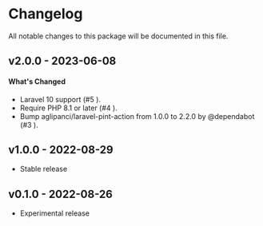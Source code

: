 # Changelog

All notable changes to this package will be documented in this file.

## v2.0.0 - 2023-06-08

#### What's Changed

- Laravel 10 support (#5 ).
- Require PHP 8.1 or later (#4 ).
- Bump aglipanci/laravel-pint-action from 1.0.0 to 2.2.0 by @dependabot (#3 ).

## v1.0.0 - 2022-08-29

- Stable release

## v0.1.0 - 2022-08-26

- Experimental release
